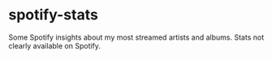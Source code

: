 # spotify-stats
Some Spotify insights about my most streamed artists and albums. Stats not clearly available on Spotify.
